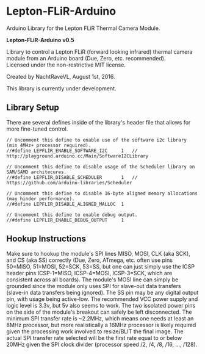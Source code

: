 # Lepton-FLiR-Arduino
Arduino Library for the Lepton FLiR Thermal Camera Module.

**Lepton-FLiR-Arduino v0.5**

Library to control a Lepton FLiR (forward looking infrared) thermal camera module from an Arduino board (Due, Zero, etc. recommended).  
Licensed under the non-restrictive MIT license.

Created by NachtRaveVL, August 1st, 2016.

This library is currently under development.

## Library Setup

There are several defines inside of the library's header file that allows for more fine-tuned control.

```Arduino
// Uncomment this define to enable use of the software i2c library (min 4MHz+ processor required).
//#define LEPFLIR_ENABLE_SOFTWARE_I2C     1   // http://playground.arduino.cc/Main/SoftwareI2CLibrary

// Uncomment this define to disable usage of the Scheduler library on SAM/SAMD architecures.
//#define LEPFLIR_DISABLE_SCHEDULER       1   // https://github.com/arduino-libraries/Scheduler

// Uncomment this define to disable 16-byte aligned memory allocations (may hinder performance).
//#define LEPFLIR_DISABLE_ALIGNED_MALLOC  1

// Uncomment this define to enable debug output.
//#define LEPFLIR_ENABLE_DEBUG_OUTPUT     1
```

## Hookup Instructions

Make sure to hookup the module's SPI lines MISO, MOSI, CLK (aka SCK), and CS (aka SS) correctly (Due, Zero, ATmega, etc. often use pins 50=MISO, 51=MOSI, 52=SCK, 53=SS, but one can just simply use the ICSP header pins ICSP-1=MISO, ICSP-4=MOSI, ICSP-3=SCK, which are consistent across all boards). The module's MOSI line can simply be grounded since the module only uses SPI for slave-out data transfers (slave-in data transfers being ignored). The SS pin may be any digital output pin, with usage being active-low. The recommended VCC power supply and logic level is 3.3v, but 5v also seems to work. The two issolated power pins on the side of the module's breakout can safely be left disconnected. The minimum SPI transfer rate is ~2.2MHz, which means one needs at least an 8MHz processor, but more realistically a 16MHz processor is likely required given the processing work involved to resize/BLIT the final image. The actual SPI transfer rate selected will be the first rate equal to or below 20MHz given the SPI clock divider (processor speed /2, /4, /8, /16, ..., /128).
